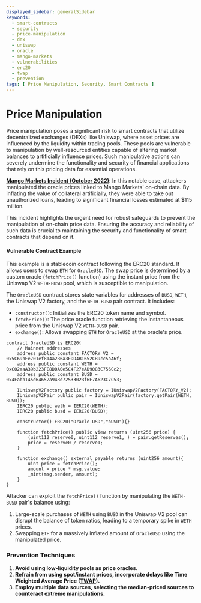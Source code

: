 ```yaml
---
displayed_sidebar: generalSidebar
keywords:
  - smart-contracts
  - security
  - price-manipulation
  - dex
  - uniswap
  - oracle
  - mango-markets
  - vulnerabilities
  - erc20
  - twap
  - prevention
tags: [ Price Manipulation, Security, Smart Contracts ]
---
```


# Price Manipulation

Price manipulation poses a significant risk to smart contracts that utilize decentralized exchanges (DEXs) like Uniswap, where asset prices are influenced by the liquidity within trading pools. These pools are vulnerable to manipulation by well-resourced entities capable of altering market balances to artificially influence prices. Such manipulative actions can severely undermine the functionality and security of financial applications that rely on this pricing data for essential operations.

**[Mango Markets Incident (October 2022)](https://rekt.news/mango-markets-rekt/)**: In this notable case, attackers manipulated the oracle prices linked to Mango Markets' on-chain data. By inflating the value of collateral artificially, they were able to take out unauthorized loans, leading to significant financial losses estimated at $115 million.

This incident highlights the urgent need for robust safeguards to prevent the manipulation of on-chain price data. Ensuring the accuracy and reliability of such data is crucial to maintaining the security and functionality of smart contracts that depend on it.

#### Vulnerable Contract Example

This example is a stablecoin contract following the ERC20 standard. It allows users to swap `ETH` for `OracleUSD`. The swap price is determined by a custom oracle (`fetchPrice()` function) using the instant price from the Uniswap V2 `WETH-BUSD` pool, which is susceptible to manipulation.

The `OracleUSD` contract stores state variables for addresses of `BUSD`, `WETH`, the Uniswap V2 factory, and the `WETH-BUSD` pair contract. It includes:

- `constructor()`: Initializes the ERC20 token name and symbol.
- `fetchPrice()`: The price oracle function retrieving the instantaneous price from the Uniswap V2 `WETH-BUSD` pair.
- `exchange()`: Allows swapping `ETH` for `OracleUSD` at the oracle's price.

```solidity
contract OracleUSD is ERC20{
    // Mainnet addresses
    address public constant FACTORY_V2 = 0x5C69bEe701ef814a2B6a3EDD4B1652CB9cc5aA6f;
    address public constant WETH = 0xC02aaA39b223FE8D0A0e5C4F27eAD9083C756Cc2;
    address public constant BUSD = 0x4Fabb145d64652a948d72533023f6E7A623C7C53;

    IUniswapV2Factory public factory = IUniswapV2Factory(FACTORY_V2);
    IUniswapV2Pair public pair = IUniswapV2Pair(factory.getPair(WETH, BUSD));
    IERC20 public weth = IERC20(WETH);
    IERC20 public busd = IERC20(BUSD);

    constructor() ERC20("Oracle USD","oUSD"){}

    function fetchPrice() public view returns (uint256 price) {
        (uint112 reserve0, uint112 reserve1, ) = pair.getReserves();
        price = reserve0 / reserve1;
    }

    function exchange() external payable returns (uint256 amount){
        uint price = fetchPrice();
        amount = price * msg.value;
        _mint(msg.sender, amount);
    }
}
```

Attacker can exploit the `fetchPrice()` function by manipulating the `WETH-BUSD` pair's balance using:

1. Large-scale purchases of `WETH` using `BUSD` in the Uniswap V2 pool can disrupt the balance of token ratios, leading to a temporary spike in `WETH` prices.
2. Swapping `ETH` for a massively inflated amount of `OracleUSD` using the manipulated price.

### Prevention Techniques

1. **Avoid using low-liquidity pools as price oracles.**
2. **Refrain from using spot/instant prices, incorporate delays like Time Weighted Average Price ([TWAP](https://chain.link/education-hub/twap-vs-vwap)).**
3. **Employ multiple data sources, selecting the median-priced sources to counteract extreme manipulations.**
